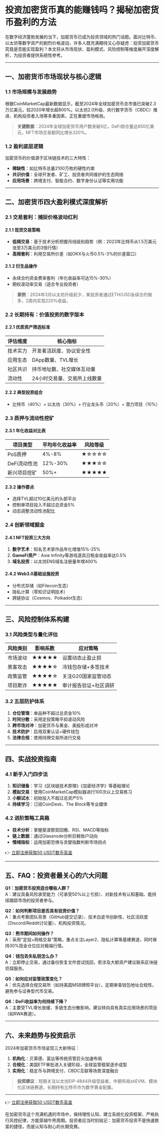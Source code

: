 # 投资加密货币真的能赚钱吗？揭秘加密货币盈利的方法

在数字经济蓬勃发展的当下，加密货币已成为投资领域的热门话题。面对比特币、以太坊等数字资产的剧烈价格波动，许多人既充满期待又心存疑虑：投资加密货币究竟是否能实现盈利？本文将从市场现状、盈利模式、风险控制等维度展开深度解析，为投资者提供系统性参考。

---

## 一、加密货币市场现状与核心逻辑

### 1.1 市场规模与发展趋势
根据CoinMarketCap最新数据显示，截至2024年全球加密货币总市值已突破2.3万亿美元，较2020年增长超800%。以太坊2.0升级、央行数字货币（CBDC）推进、机构投资者入场等多重因素，正在重塑市场格局。

> **关键数据**：2024年全球加密货币用户数突破5亿，DeFi锁仓量达850亿美元，NFT市场交易额同比增长320%。

### 1.2 盈利底层逻辑
加密货币的价值源于区块链技术的三大特性：
- **稀缺性**：如比特币总量2100万枚的硬性约束
- **共识价值**：全球开发者、矿工、投资者共同维护的生态网络
- **应用场景**：跨境支付、智能合约、数字身份认证等实用功能

---

## 二、加密货币四大盈利模式深度解析

### 2.1 交易套利：捕捉价格波动红利
#### 2.1.1 现货交易策略
- **低频交易**：基于技术分析把握月线级别趋势（例：2023年比特币从1.5万美元涨至3万美元的3倍行情）
- **高频套利**：利用交易所价差（如OKX与火币0.5%-3%的价差窗口）

#### 2.1.2 衍生品操作
- 永续合约资金费率套利（年化收益率可达15%-30%）
- 期权波动率交易（适合专业投资者）

> **案例**：2024年3月以太坊升级前夕，某投资者通过ETH/USD永续合约做多，2周内实现220%收益。

### 2.2 长期持有：价值投资的数字版本
#### 2.2.1 优质资产筛选标准
| 评估维度 | 核心指标 |
|---------|---------|
| 技术实力 | 开发者活跃度、协议安全性 |
| 应用生态 | DApp数量、TVL增长 |
| 社区共识 | 持币地址数、社交媒体互动量 |
| 流动性 | 24小时交易量、交易所上线数量 |

#### 2.2.2 典型投资组合
- 比特币（40%）+ 以太坊（30%）+ 行业龙头币（20%）+ 潜力项目（10%）

### 2.3 质押与流动性挖矿
#### 2.3.1 年化收益对比表
| 项目类型 | 平均年化收益率 | 风险等级 |
|---------|----------------|----------|
| PoS质押 | 4%-8% | ★☆☆☆☆ |
| DeFi流动性池 | 12%-30% | ★★★☆☆ |
| 新兴项目挖矿 | 50%+ | ★★★★★ |

#### 2.3.2 操作要点
- 选择TVL超过10亿美元的头部平台
- 控制单项目投入不超过总资金5%
- 动态调整流动性池配比

### 2.4 创新领域掘金
#### 2.4.1 NFT投资三大方向
1. **数字艺术**：知名艺术家作品年化增值15%-25%
2. **GameFi资产**：Axie Infinity等游戏道具日租金收益率达0.5%
3. **域名投资**：以太坊ENS域名注册量年增400%

#### 2.4.2 Web3.0基础设施投资
- 分布式存储（如Filecoin生态）
- 隐私计算（零知识证明技术）
- 跨链协议（Cosmos、Polkadot生态）

---

## 三、风险控制体系构建

### 3.1 风险类型与量化评估
| 风险类别 | 影响系数 | 应对策略 |
|---------|----------|----------|
| 市场波动 | ★★★★★ | 设置动态止盈止损 |
| 黑客攻击 | ★★★★☆ | 冷钱包存储+多签技术 |
| 政策监管 | ★★★★☆ | 关注G20国家监管动态 |
| 项目欺诈 | ★★★★★ | 审计报告验证+社区调研 |

### 3.2 五层防护体系
1. **仓位管理**：单品种不超过总资金10%
2. **时间分散**：采用定投策略平抑波动风险
3. **跨市场对冲**：加密货币与黄金、美股形成对冲
4. **技术防护**：启用双重认证+硬件钱包
5. **法律合规**：使用持牌交易所进行交易

---

## 四、实战投资指南

### 4.1 新手入门四步法
1. **知识储备**：学习《区块链技术原理》《加密经济学》等基础理论
2. **模拟交易**：使用CoinMarketCap模拟器进行100次以上交易练习
3. **小额试水**：初始投入不超过总资产5%
4. **持续学习**：订阅CoinDesk、The Block等专业媒体

### 4.2 进阶策略工具箱
- **技术分析**：掌握斐波那契回撤、RSI、MACD等指标
- **链上数据**：通过Glassnode分析巨鲸账户动向
- **情绪指标**：运用加密恐惧与贪婪指数判断市场拐点

👉 [立即注册获取50 USDT数币盲盒](https://bit.ly/okx_welcome)

---

## 五、FAQ：投资者最关心的六大问题

**Q1：加密货币投资适合哪些人群？**  
A：建议具备风险承受能力（可承受50%以上亏损）、对新技术有认知基础、能持续跟踪市场的投资者参与。

**Q2：如何判断项目是否具有投资价值？**  
A：重点考察团队背景（GitHub提交记录）、技术白皮书创新性、社区活跃度（Discord/Reddit讨论量）、机构投资情况。

**Q3：熊市期间如何操作？**  
A：采用"定投+网格交易"策略，重点关注Layer2、隐私计算等基建赛道，同时保持30%现金仓位应对极端行情。

**Q4：钱包丢失私钥怎么办？**  
A：立即停止交易，通过备份恢复文件尝试找回，若涉及大额资产建议联系区块链侦探服务。

**Q5：如何应对监管政策变化？**  
A：优先选择合规交易所（如持美国MSB牌照平台），定期审查钱包地址合规性，避免参与证券型代币交易。

**Q6：DeFi收益率为何持续下降？**  
A：主要受TVL增长放缓、多链生态分散影响，建议转向具有真实应用场景的项目（如RWA赛道）。

---

## 六、未来趋势与投资启示

2024年加密货币市场呈现三大新特征：
1. **机构化**：贝莱德、富达等传统资管巨头加速布局
2. **合规化**：美国ETF审批进入关键阶段，全球监管框架逐步成型
3. **实用化**：稳定币与跨境支付、CBDC互联等场景深度融合

> **投资建议**：短期关注以太坊EIP-4844升级受益者，中期布局zkEVM、模块化区块链赛道，长期持有比特币作为数字黄金配置。

---

👉 [立即注册获取50 USDT数币盲盒](https://bit.ly/okx_welcome)

在加密货币这个充满机遇的市场中，保持理性认知、建立系统化投资框架、严格执行风控纪律，方能穿越牛熊周期。投资者应当时刻铭记：加密货币投资不是快速致富的捷径，而是认知与耐心的长期竞赛。